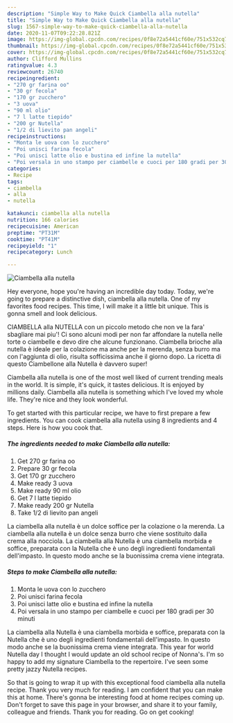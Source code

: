 ```yaml
---
description: "Simple Way to Make Quick Ciambella alla nutella"
title: "Simple Way to Make Quick Ciambella alla nutella"
slug: 1567-simple-way-to-make-quick-ciambella-alla-nutella
date: 2020-11-07T09:22:28.821Z
image: https://img-global.cpcdn.com/recipes/0f8e72a5441cf60e/751x532cq70/ciambella-alla-nutella-recipe-main-photo.jpg
thumbnail: https://img-global.cpcdn.com/recipes/0f8e72a5441cf60e/751x532cq70/ciambella-alla-nutella-recipe-main-photo.jpg
cover: https://img-global.cpcdn.com/recipes/0f8e72a5441cf60e/751x532cq70/ciambella-alla-nutella-recipe-main-photo.jpg
author: Clifford Mullins
ratingvalue: 4.3
reviewcount: 26740
recipeingredient:
- "270 gr farina oo"
- "30 gr fecola"
- "170 gr zucchero"
- "3 uova"
- "90 ml olio"
- "7 l latte tiepido"
- "200 gr Nutella"
- "1/2 di lievito pan angeli"
recipeinstructions:
- "Monta le uova con lo zucchero"
- "Poi unisci farina fecola"
- "Poi unisci latte olio e bustina ed infine la nutella"
- "Poi versala in uno stampo per ciambelle e cuoci per 180 gradi per 30 minuti"
categories:
- Recipe
tags:
- ciambella
- alla
- nutella

katakunci: ciambella alla nutella 
nutrition: 166 calories
recipecuisine: American
preptime: "PT31M"
cooktime: "PT41M"
recipeyield: "1"
recipecategory: Lunch

---
```



![Ciambella alla nutella](https://img-global.cpcdn.com/recipes/0f8e72a5441cf60e/751x532cq70/ciambella-alla-nutella-recipe-main-photo.jpg)

Hey everyone, hope you're having an incredible day today. Today, we're going to prepare a distinctive dish, ciambella alla nutella. One of my favorites food recipes. This time, I will make it a little bit unique. This is gonna smell and look delicious.

CIAMBELLA alla NUTELLA con un piccolo metodo che non ve la fara&#39; sbagliare mai piu&#39;! Ci sono alcuni modi per non far affondare la nutella nelle torte o ciambelle e devo dire che alcune funzionano. Ciambella brioche alla nutella è ideale per la colazione ma anche per la merenda, senza burro ma con l&#39;aggiunta di olio, risulta sofficissima anche il giorno dopo. La ricetta di questo Ciambellone alla Nutella è davvero super!

Ciambella alla nutella is one of the most well liked of current trending meals in the world. It is simple, it's quick, it tastes delicious. It is enjoyed by millions daily. Ciambella alla nutella is something which I've loved my whole life. They're nice and they look wonderful.


To get started with this particular recipe, we have to first prepare a few ingredients. You can cook ciambella alla nutella using 8 ingredients and 4 steps. Here is how you cook that.

<!--inarticleads1-->

##### The ingredients needed to make Ciambella alla nutella:

1. Get 270 gr farina oo
1. Prepare 30 gr fecola
1. Get 170 gr zucchero
1. Make ready 3 uova
1. Make ready 90 ml olio
1. Get 7 l latte tiepido
1. Make ready 200 gr Nutella
1. Take 1/2 di lievito pan angeli


La ciambella alla nutella è un dolce soffice per la colazione o la merenda. La ciambella alla nutella è un dolce senza burro che viene sostituito dalla crema alla nocciola. La ciambella alla Nutella è una ciambella morbida e soffice, preparata con la Nutella che è uno degli ingredienti fondamentali dell&#39;impasto. In questo modo anche se la buonissima crema viene integrata. 

<!--inarticleads2-->

##### Steps to make Ciambella alla nutella:

1. Monta le uova con lo zucchero
1. Poi unisci farina fecola
1. Poi unisci latte olio e bustina ed infine la nutella
1. Poi versala in uno stampo per ciambelle e cuoci per 180 gradi per 30 minuti


La ciambella alla Nutella è una ciambella morbida e soffice, preparata con la Nutella che è uno degli ingredienti fondamentali dell&#39;impasto. In questo modo anche se la buonissima crema viene integrata. This year for world Nutella day I thought I would update an old school recipe of Nonna&#39;s. I&#39;m so happy to add my signature Ciambella to the repertoire. I&#39;ve seen some pretty jazzy Nutella recipes. 

So that is going to wrap it up with this exceptional food ciambella alla nutella recipe. Thank you very much for reading. I am confident that you can make this at home. There's gonna be interesting food at home recipes coming up. Don't forget to save this page in your browser, and share it to your family, colleague and friends. Thank you for reading. Go on get cooking!
